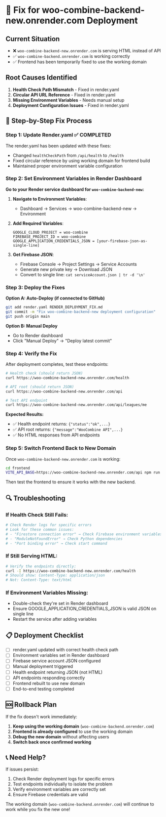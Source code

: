 # 🚨 Fix for woo-combine-backend-new.onrender.com Deployment

## **Current Situation**
- ❌ `woo-combine-backend-new.onrender.com` is serving HTML instead of API
- ✅ `woo-combine-backend.onrender.com` is working correctly
- ✅ Frontend has been temporarily fixed to use the working domain

## **Root Causes Identified**
1. **Health Check Path Mismatch** - Fixed in render.yaml
2. **Circular API URL Reference** - Fixed in render.yaml  
3. **Missing Environment Variables** - Needs manual setup
4. **Deployment Configuration Issues** - Fixed in render.yaml

## **🔧 Step-by-Step Fix Process**

### **Step 1: Update Render.yaml** ✅ **COMPLETED**
The render.yaml has been updated with these fixes:
- Changed `healthCheckPath` from `/api/health` to `/health`
- Fixed circular reference by using working domain for frontend build
- Maintained proper environment variable configuration

### **Step 2: Set Environment Variables in Render Dashboard**

**Go to your Render service dashboard for `woo-combine-backend-new`:**

1. **Navigate to Environment Variables**:
   - Dashboard → Services → woo-combine-backend-new → Environment

2. **Add Required Variables**:
   ```
   GOOGLE_CLOUD_PROJECT = woo-combine
   FIREBASE_PROJECT_ID = woo-combine
   GOOGLE_APPLICATION_CREDENTIALS_JSON = [your-firebase-json-as-single-line]
   ```

3. **Get Firebase JSON**:
   - Firebase Console → Project Settings → Service Accounts
   - Generate new private key → Download JSON
   - Convert to single line: `cat serviceAccount.json | tr -d '\n'`

### **Step 3: Deploy the Fixes**

**Option A: Auto-Deploy (if connected to GitHub)**
```bash
git add render.yaml RENDER_DEPLOYMENT_FIX.md
git commit -m "Fix woo-combine-backend-new deployment configuration"
git push origin main
```

**Option B: Manual Deploy**
- Go to Render dashboard
- Click "Manual Deploy" → "Deploy latest commit"

### **Step 4: Verify the Fix**

After deployment completes, test these endpoints:

```bash
# Health check (should return JSON)
curl https://woo-combine-backend-new.onrender.com/health

# API root (should return JSON)
curl https://woo-combine-backend-new.onrender.com/api

# Test API endpoint
curl https://woo-combine-backend-new.onrender.com/api/leagues/me
```

**Expected Results:**
- ✅ Health endpoint returns: `{"status":"ok",...}`
- ✅ API root returns: `{"message":"WooCombine API",...}`
- ✅ No HTML responses from API endpoints

### **Step 5: Switch Frontend Back to New Domain**

Once `woo-combine-backend-new.onrender.com` is working:

```bash
cd frontend
VITE_API_BASE=https://woo-combine-backend-new.onrender.com/api npm run build
```

Then test the frontend to ensure it works with the new backend.

## **🔍 Troubleshooting**

### **If Health Check Still Fails:**
```bash
# Check Render logs for specific errors
# Look for these common issues:
# - "Firestore connection error" → Check Firebase environment variables
# - "ModuleNotFoundError" → Check Python dependencies
# - "Port binding error" → Check start command
```

### **If Still Serving HTML:**
```bash
# Verify the endpoints directly:
curl -I https://woo-combine-backend-new.onrender.com/health
# Should show: Content-Type: application/json
# Not: Content-Type: text/html
```

### **If Environment Variables Missing:**
- Double-check they're set in Render dashboard
- Ensure GOOGLE_APPLICATION_CREDENTIALS_JSON is valid JSON on single line
- Restart the service after adding variables

## **📋 Deployment Checklist**

- [ ] render.yaml updated with correct health check path
- [ ] Environment variables set in Render dashboard
- [ ] Firebase service account JSON configured
- [ ] Manual deployment triggered
- [ ] Health endpoint returning JSON (not HTML)
- [ ] API endpoints responding correctly
- [ ] Frontend rebuilt to use new domain
- [ ] End-to-end testing completed

## **🆘 Rollback Plan**

If the fix doesn't work immediately:
1. **Keep using the working domain** (`woo-combine-backend.onrender.com`)
2. **Frontend is already configured** to use the working domain
3. **Debug the new domain** without affecting users
4. **Switch back once confirmed working**

## **📞 Need Help?**

If issues persist:
1. Check Render deployment logs for specific errors
2. Test endpoints individually to isolate the problem
3. Verify environment variables are correctly set
4. Ensure Firebase credentials are valid

The working domain (`woo-combine-backend.onrender.com`) will continue to work while you fix the new one! 